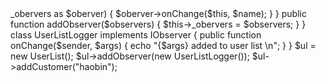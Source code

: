<?php
/**
 * Created by PhpStorm.
 * User: haobin
 * Date: 2017/10/9
 * Time: 16:26
 */

/**
 * 观察者模式：
 * 一个对象通过添加一个方法（该方法允许另一个对象，即观察者 注册自己）使本身变得可观察。
 * 当可观察的对象更改时，它会将消息发送到已注册的观察者。这些观察者使用该信息执行的操作与可观察的对象无关。
 * 结果是对象可以相互对话，而不必了解原因。
 */

interface IObserver {
    function onChange($sender, $args);
}

interface IObservable {
    function addObserver($observer);
}

class UserList implements IObservable {
    private $_obervers = [];
    
    public function addCustomer($name) {
        foreach($this->_obervers as $oberver) {
            $oberver->onChange($this, $name);
        }
    }
    
    public function addObserver($observers)
    {
        $this->_obervers = $observers;
    }
}

class UserListLogger implements IObserver {
    public function onChange($sender, $args)
    {
        echo "{$args} added to user list \n";
    }
}

$ul = new UserList();
$ul->addObserver(new UserListLogger());
$ul->addCustomer("haobin");